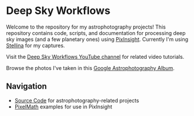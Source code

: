 # Deep Sky Workflows

Welcome to the repository for my astrophotography projects! This repository contains code, scripts, and documentation for processing deep sky images (and a few planetary ones) using [PixInsight](https://pixinsight.com). Currently I'm using [Stellina](https://vaonis.com/stellina) for my captures.

Visit the [Deep Sky Workflows YouTube channel](https://www.youtube.com/channel/UCGTfyv52aBiubARo3t30MAQ) for related video tutorials.

Browse the photos I've taken in this [Google Astrophotography Album](https://photos.app.goo.gl/FceFDGmLJ1Cy1WvZ6).

## Navigation

- [Source Code](./src/README.md) for astrophotography-related projects
- [PixelMath](./pixelmath/README.md) examples for use in PixInsight